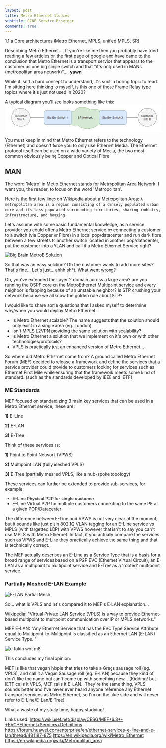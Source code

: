 ```yaml
---
layout: post
title: Metro Ethernet Studies
subtitle: CCNP Service Provider
comments: true
---
```


1.1.a Core architectures (Metro Ethernet, MPLS, unified MPLS, SR)

Describing Metro Ethernet.... If you're like me then you probably have tried reading a few articles on the first page of google and have came to the conclusion that Metro Ethernet is a transport service that appears to the customer as one big single switch and that "it's only used in MANs (metropolitan area network)".... **yawn**

While it isn't a hard concept to understand, it's such a boring topic to read. I'm sitting here thinking to myself, is this one of those Frame Relay type topics where it's just not used in 2020?

A typical diagram you'll see looks something like this:
![MetroE Basic Topology](/img/2020-04-11-ccnp-sp-metro-ethernet/basic-topology.JPG)

You must keep in mind that Metro Ethernet refers to the technology (Ethernet) and doesn't force you to only use Ethernet Media. The Ethernet protocol itself can be used on a wide variety of Media, the two most common obviously being Copper and Optical Fibre.

## MAN

The word 'Metro' in Metro Ethernet stands for Metropolitan Area Network. I want you, the reader, to focus on the word 'Metropolitan'.

Here is the first few lines on Wikipedia about a Metropolitan Area:
```A metropolitan area is a region consisting of a densely populated urban core and its less-populated surrounding territories, sharing industry, infrastructure, and housing.```

Let's assume with some basic fundamental knowledge, as a service provider you could offer a Metro Ethernet service by connecting a customer to a switch (via Copper or Fibre) in a local pop/datacenter and run dark fibre between a few streets to another switch located in another pop/datacenter, put the customer into a VLAN and call it a Metro Ethernet Service right?

![Big Brain MetroE Solution](img/2020-04-11-ccnp-sp-metro-ethernet/big-brain-solution.JPG)

So that was an easy solution? Oh the customer wants to add more sites? That's fine... Let's just... ahhh sh*t. What went wrong?

Oh, you've extended the Layer 2 domain across a large area? are you running the OSPF core on the MetroEthernet Multipoint service and every neighbor is flapping because of an unstable neighbor? Is STP crushing your network because we all know the golden rule about STP?

I would like to share some questions that I asked myself to determine why/when you would deploy Metro Ethernet:

- Is Metro Ethernet scalable? The name suggests that the solution should only exist in a single area (eg. London)
- Isn't MPLS L2VPN providing the same solution with scalability?
- Is Metro Ethernet a solution that we implement on it's own or with other technologies/protocols?
- VPLS is practically just an enhanced version of Metro Ethernet...

So where did Metro Ethernet come from? A ground called Metro Ethernet Forum (MEF) decided to release a framework and define the services that a service provider could provide to customers looking for services such as Ethernet First Mile while ensuring that the framework meets some kind of standard. (such as the standards developed by IEEE and IETF)

### ME Standards

MEF focused on standardizing 3 main key services that can be used in a Metro Ethernet service, these are:

**1)** E-Line

**2)** E-LAN

**3)** E-Tree

Think of these services as:

**1)** Point to Point Network (VPWS)

**2)** Multipoint LAN (fully meshed VPLS)

**3)** E-Tree (partially meshed VPLS, like a hub-spoke topology)

These services can further be extended to provide sub-services, for example:

- E-Line Physical P2P for single customer
- E-Line Virtual P2P for multiple customers connecting to the same PE at a given POP/Datacenter

The difference between E-Line and VPWS is not very clear at the moment, but it sounds like just plain 802.1Q VLAN tagging for an E-Line service vs MPLS (with targetted LDP) with VPWS however that isn't to say you can't use MPLS with Metro Ethernet. In fact, if you actually compare the services such as VPWS and E-Line they practically achieve the same thing and that is technically correct.

The MEF actually describes an E-Line as a Service Type that is a basis for a broad range of services based on a P2P EVC (Ethernet Virtual Circuit), an E-LAN as a multipoint to multipoint service and E-Tree as a 'rooted' multipoint service.

### Partially Meshed E-LAN Example
![E-LAN Partial Mesh](img/2020-04-11-ccnp-sp-metro-ethernet/e-lan-partially-meshed.JPG)

So... what is VPLS and let's compared it to MEF's E-LAN explanation...

Wikipedia: "Virtual Private LAN Service (VPLS) is a way to provide Ethernet-based multipoint to multipoint communication over IP or MPLS networks."

MEF E-LAN: "Any Ethernet Service that has the EVC Type Service Attribute equal to Multipoint-to-Multipoint is classified as an Ethernet LAN (E-LAN) Service Type. "

![u fokin wot m8](img/2020-04-11-ccnp-sp-metro-ethernet/jc-wtf.JPG)

This concludes my final opinion:

MEF is like that vegan hippie that tries to take a Gregs sausage roll (eg. VPLS), and call it a Vegan Sausage roll (eg. E-LAN) because they kind of don't like the name but can't come up with something new... (Kidding! but IETF calls it VPLS, MEF calls it E-LAN.. They're the same thing, VPLS sounds better and I've never ever heard anyone reference any Ethernet transport services as Metro Ethernet, so I'm on the blue side and will never refer to E-Line/E-Lan/E-Tree)

What a waste of my study time, happy studying!

Links used:
https://wiki.mef.net/display/CESG/MEF+6.3+-+EVC+Ethernet+Services+Definitions
https://forum.huawei.com/enterprise/en/ethernet-services-e-line-and-e-lan/thread/481187-875
https://en.wikipedia.org/wiki/Metro_Ethernet
https://en.wikipedia.org/wiki/Metropolitan_area
